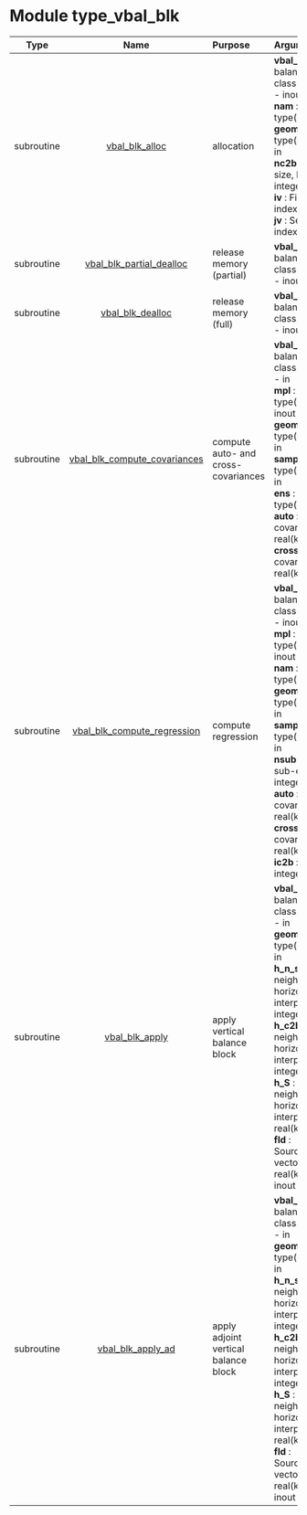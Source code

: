 # Module type_vbal_blk

| Type | Name | Purpose | Arguments          |
| :--: | :--: | :------ | :----------------- |
| subroutine | [vbal_blk_alloc](https://github.com/JCSDA/saber/tree/develop/src/saber/bump/type_vbal_blk.F90#L58) | allocation | **vbal_blk** :  Vertical balance block - class(vbal_blk_type) - inout<br>**nam** :  Namelist - type(nam_type) - in<br>**geom** :  Geometry - type(geom_type) - in<br>**nc2b** :  Subset Sc2 size, halo B - integer - in<br>**iv** :  First variable index - integer - in<br>**jv** :  Second variable index - integer - in |
| subroutine | [vbal_blk_partial_dealloc](https://github.com/JCSDA/saber/tree/develop/src/saber/bump/type_vbal_blk.F90#L82) | release memory (partial) | **vbal_blk** :  Vertical balance block - class(vbal_blk_type) - inout |
| subroutine | [vbal_blk_dealloc](https://github.com/JCSDA/saber/tree/develop/src/saber/bump/type_vbal_blk.F90#L100) | release memory (full) | **vbal_blk** :  Vertical balance block - class(vbal_blk_type) - inout |
| subroutine | [vbal_blk_compute_covariances](https://github.com/JCSDA/saber/tree/develop/src/saber/bump/type_vbal_blk.F90#L123) | compute auto- and cross-covariances | **vbal_blk** :  Vertical balance block - class(vbal_blk_type) - in<br>**mpl** :  MPI data - type(mpl_type) - inout<br>**geom** :  Geometry - type(geom_type) - in<br>**samp** :  Sampling - type(samp_type) - in<br>**ens** :  Ensemble - type(ens_type) - in<br>**auto** :  Auto-covariance - real(kind_real) - out<br>**cross** :  Cross-covariance - real(kind_real) - out |
| subroutine | [vbal_blk_compute_regression](https://github.com/JCSDA/saber/tree/develop/src/saber/bump/type_vbal_blk.F90#L219) | compute regression | **vbal_blk** :  Vertical balance block - class(vbal_blk_type) - inout<br>**mpl** :  MPI data - type(mpl_type) - inout<br>**nam** :  Namelist - type(nam_type) - in<br>**geom** :  Geometry - type(geom_type) - in<br>**samp** :  Sampling - type(samp_type) - in<br>**nsub** :  Number of sub-ensembles - integer - in<br>**auto** :  Auto-covariance - real(kind_real) - in<br>**cross** :  Cross-covariance - real(kind_real) - in<br>**ic2b** :  Index - integer - in |
| subroutine | [vbal_blk_apply](https://github.com/JCSDA/saber/tree/develop/src/saber/bump/type_vbal_blk.F90#L332) | apply vertical balance block | **vbal_blk** :  Vertical balance block - class(vbal_blk_type) - in<br>**geom** :  Geometry - type(geom_type) - in<br>**h_n_s** :  Number of neighbors for the horizontal interpolation - integer - in<br>**h_c2b** :  Index of neighbors for the horizontal interpolation - integer - in<br>**h_S** :  Weight of neighbors for the horizontal interpolation - real(kind_real) - in<br>**fld** :  Source/destination vector - real(kind_real) - inout |
| subroutine | [vbal_blk_apply_ad](https://github.com/JCSDA/saber/tree/develop/src/saber/bump/type_vbal_blk.F90#L376) | apply adjoint vertical balance block | **vbal_blk** :  Vertical balance block - class(vbal_blk_type) - in<br>**geom** :  Geometry - type(geom_type) - in<br>**h_n_s** :  Number of neighbors for the horizontal interpolation - integer - in<br>**h_c2b** :  Index of neighbors for the horizontal interpolation - integer - in<br>**h_S** :  Weight of neighbors for the horizontal interpolation - real(kind_real) - in<br>**fld** :  Source/destination vector - real(kind_real) - inout |
